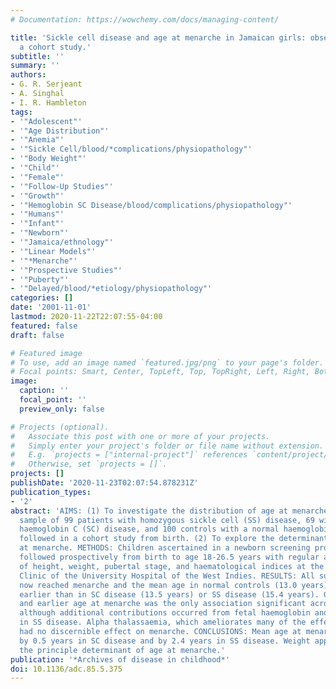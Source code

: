 ```yaml
---
# Documentation: https://wowchemy.com/docs/managing-content/

title: 'Sickle cell disease and age at menarche in Jamaican girls: observations from
  a cohort study.'
subtitle: ''
summary: ''
authors:
- G. R. Serjeant
- A. Singhal
- I. R. Hambleton
tags:
- '"Adolescent"'
- '"Age Distribution"'
- '"Anemia"'
- '"Sickle Cell/blood/*complications/physiopathology"'
- '"Body Weight"'
- '"Child"'
- '"Female"'
- '"Follow-Up Studies"'
- '"Growth"'
- '"Hemoglobin SC Disease/blood/complications/physiopathology"'
- '"Humans"'
- '"Infant"'
- '"Newborn"'
- '"Jamaica/ethnology"'
- '"Linear Models"'
- '"*Menarche"'
- '"Prospective Studies"'
- '"Puberty"'
- '"Delayed/blood/*etiology/physiopathology"'
categories: []
date: '2001-11-01'
lastmod: 2020-11-22T22:07:55-04:00
featured: false
draft: false

# Featured image
# To use, add an image named `featured.jpg/png` to your page's folder.
# Focal points: Smart, Center, TopLeft, Top, TopRight, Left, Right, BottomLeft, Bottom, BottomRight.
image:
  caption: ''
  focal_point: ''
  preview_only: false

# Projects (optional).
#   Associate this post with one or more of your projects.
#   Simply enter your project's folder or file name without extension.
#   E.g. `projects = ["internal-project"]` references `content/project/deep-learning/index.md`.
#   Otherwise, set `projects = []`.
projects: []
publishDate: '2020-11-23T02:07:54.878231Z'
publication_types:
- '2'
abstract: 'AIMS: (1) To investigate the distribution of age at menarche in a representative
  sample of 99 patients with homozygous sickle cell (SS) disease, 69 with sickle cell
  haemoglobin C (SC) disease, and 100 controls with a normal haemoglobin (AA) genotype
  followed in a cohort study from birth. (2) To explore the determinants of the age
  at menarche. METHODS: Children ascertained in a newborn screening programme were
  followed prospectively from birth to age 18-26.5 years with regular assessments
  of height, weight, pubertal stage, and haematological indices at the Sickle Cell
  Clinic of the University Hospital of the West Indies. RESULTS: All subjects have
  now reached menarche and the mean age in normal controls (13.0 years) was significantly
  earlier than in SC disease (13.5 years) or SS disease (15.4 years). Greater weight
  and earlier age at menarche was the only association significant across all genotypes
  although additional contributions occurred from fetal haemoglobin and red cell count
  in SS disease. Alpha thalassaemia, which ameliorates many of the effects of SS disease,
  had no discernible effect on menarche. CONCLUSIONS: Mean age at menarche is delayed
  by 0.5 years in SC disease and by 2.4 years in SS disease. Weight appears to be
  the principle determinant of age at menarche.'
publication: '*Archives of disease in childhood*'
doi: 10.1136/adc.85.5.375
---
```

